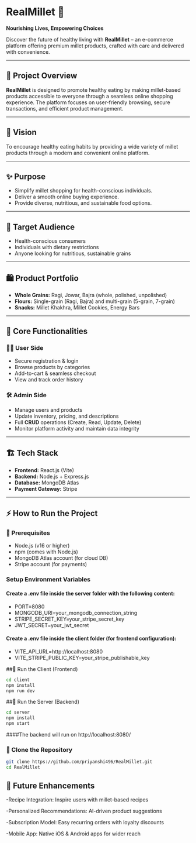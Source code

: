 
# RealMillet 🌾  
**Nourishing Lives, Empowering Choices**

Discover the future of healthy living with **RealMillet** – an e-commerce platform offering premium millet products, crafted with care and delivered with convenience.

---

## 📌 Project Overview  
**RealMillet** is designed to promote healthy eating by making millet-based products accessible to everyone through a seamless online shopping experience. The platform focuses on user-friendly browsing, secure transactions, and efficient product management.

---

## 🎯 Vision  
To encourage healthy eating habits by providing a wide variety of millet products through a modern and convenient online platform.  

---

## ✨ Purpose  
- Simplify millet shopping for health-conscious individuals.  
- Deliver a smooth online buying experience.  
- Provide diverse, nutritious, and sustainable food options.  

---

## 👥 Target Audience  
- Health-conscious consumers  
- Individuals with dietary restrictions  
- Anyone looking for nutritious, sustainable grains  

---

## 🛍️ Product Portfolio  
- **Whole Grains:** Ragi, Jowar, Bajra (whole, polished, unpolished)  
- **Flours:** Single-grain (Ragi, Bajra) and multi-grain (5-grain, 7-grain)  
- **Snacks:** Millet Khakhra, Millet Cookies, Energy Bars  

---

## 🔑 Core Functionalities  

### 🧑‍💻 User Side  
- Secure registration & login  
- Browse products by categories  
- Add-to-cart & seamless checkout  
- View and track order history  

### 🛠️ Admin Side  
- Manage users and products  
- Update inventory, pricing, and descriptions  
- Full **CRUD** operations (Create, Read, Update, Delete)  
- Monitor platform activity and maintain data integrity  

---

## 🏗️ Tech Stack  
- **Frontend:** React.js (Vite)  
- **Backend:** Node.js + Express.js  
- **Database:** MongoDB Atlas  
- **Payment Gateway:** Stripe  

---

## ⚡ How to Run the Project  

### 🔹 Prerequisites  
- Node.js (v16 or higher)  
- npm (comes with Node.js)  
- MongoDB Atlas account (for cloud DB)  
- Stripe account (for payments)

### Setup Environment Variables 
#### Create a .env file inside the server folder with the following content:
- PORT=8080
- MONGODB_URI=your_mongodb_connection_string
- STRIPE_SECRET_KEY=your_stripe_secret_key
- JWT_SECRET=your_jwt_secret

#### Create a .env file inside the client folder (for frontend configuration):

- VITE_API_URL=http://localhost:8080
- VITE_STRIPE_PUBLIC_KEY=your_stripe_publishable_key

##🔹 Run the Client (Frontend)
```bash
cd client
npm install
npm run dev

```

##🔹 Run the Server (Backend)
```bash
cd server
npm install
npm start

```
####The backend will run on http://localhost:8080/



### 🔹 Clone the Repository  
```bash
git clone https://github.com/priyanshi496/RealMillet.git
cd RealMillet

```

## 🚀 Future Enhancements

-Recipe Integration: Inspire users with millet-based recipes

-Personalized Recommendations: AI-driven product suggestions

-Subscription Model: Easy recurring orders with loyalty discounts

-Mobile App: Native iOS & Android apps for wider reach

